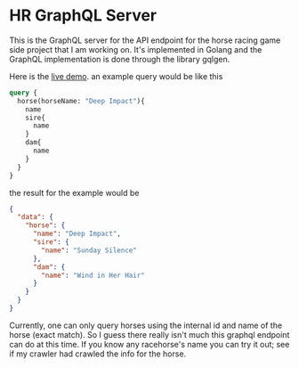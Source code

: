 # HR GraphQL Server

This is the GraphQL server for the API endpoint for the horse racing game side project that I am working on. 
It's implemented in Golang and the GraphQL implementation is done through the library gqlgen.

Here is the [live demo](https://vntchang.dev/hrgraphql/).
an example query would be like this
```graphql
query {
  horse(horseName: "Deep Impact"){
    name
    sire{
      name
    }
    dam{
      name
    }
  }
}
```
the result for the example would be
```json
{
  "data": {
    "horse": {
      "name": "Deep Impact",
      "sire": {
        "name": "Sunday Silence"
      },
      "dam": {
        "name": "Wind in Her Hair"
      }
    }
  }
}
```
Currently, one can only query horses using the internal id and name of the horse (exact match). 
So I guess there really isn't much this graphql endpoint can do at this time.
If you know any racehorse's name you can try it out; see if my crawler had crawled the info for the horse.
